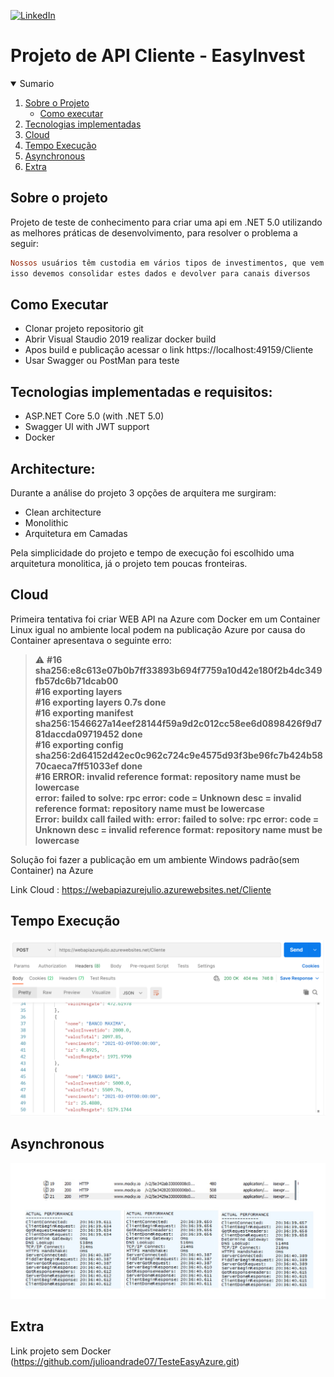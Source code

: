 [![LinkedIn][linkedin-shield]][linkedin-url]

# Projeto de API Cliente - EasyInvest

<details open="open">
  <summary>Sumario</summary>
  <ol>
    <li>
      <a href="#sobre-o-projeto">Sobre o Projeto</a>
      <ul>
        <li><a href="#como-executar">Como executar</a></li>
      </ul>
    </li>
    <li><a href="#tecnologias-implementadas-e-requisitos">Tecnologias implementadas</a></li>
    <li><a href="#cloud">Cloud</a></li>
    <li><a href="#tempo-execução">Tempo Execução</a></li>
    <li><a href="#asynchronous">Asynchronous</a></li>
    <li><a href="#extra">Extra</a></li>
  </ol>
</details>

<!--#about-the-project-->
## Sobre o projeto

Projeto de teste de conhecimento para criar uma api em .NET 5.0 utilizando as melhores práticas de desenvolvimento, para resolver o 
problema a seguir: 

```ruby
Nossos usuários têm custodia em vários tipos de investimentos, que vem de serviços distintos, para
isso devemos consolidar estes dados e devolver para canais diversos
```

## Como Executar

+ Clonar projeto repositorio git
+ Abrir Visual Staudio 2019 realizar docker build
+ Apos build e publicação acessar o link https://localhost:49159/Cliente
+ Usar Swagger ou PostMan para teste 

## Tecnologias implementadas e requisitos:

- ASP.NET Core 5.0 (with .NET 5.0)
- Swagger UI with JWT support
- Docker


## Architecture:

Durante a análise do projeto 3 opções de arquitera me surgiram: 

+ Clean architecture
+ Monolithic
+ Arquitetura em Camadas 
 
Pela simplicidade do projeto e tempo de execução foi escolhido uma arquitetura monolitica, já o projeto tem poucas fronteiras.


## Cloud 
Primeira tentativa foi criar WEB API na Azure com Docker em um Container Linux igual no ambiente local podem na 
publicação Azure por causa do Container apresentava o seguinte erro:

> :warning: **#16 sha256:e8c613e07b0b7ff33893b694f7759a10d42e180f2b4dc349fb57dc6b71dcab00 <br />
#16 exporting layers <br />
#16 exporting layers 0.7s done <br />
#16 exporting manifest sha256:1546627a14eef28144f59a9d2c012cc58ee6d0898426f9d781daccda09719452 done <br />
#16 exporting config sha256:2d64152d42ec0c962c724c9e4575d93f3be96fc7b424b5870caeca7ff51033ef done <br />
#16 ERROR: invalid reference format: repository name must be lowercase <br />
error: failed to solve: rpc error: code = Unknown desc = invalid reference format: repository name must be lowercase <br />
Error: buildx call failed with: error: failed to solve: rpc error: code = Unknown desc = invalid reference format: repository name must be lowercase <br />**

Solução foi fazer a publicação em um ambiente Windows padrão(sem Container) na Azure

Link Cloud : https://webapiazurejulio.azurewebsites.net/Cliente

## Tempo Execução

![alt text](https://github.com/julioandrade07/TesteEasy/blob/main/Imagem/EvidenciaPerformace.PNG?raw=true)

## Asynchronous
![alt text](https://github.com/julioandrade07/TesteEasy/blob/main/Imagem/EvidenciaPerformace_.PNG?raw=true)


## Extra
Link projeto sem Docker (https://github.com/julioandrade07/TesteEasyAzure.git)


[linkedin-url]: https://www.linkedin.com/in/julio-andrade-0b740469/
[linkedin-shield]: https://img.shields.io/badge/-LinkedIn-black.svg?style=for-the-badge&logo=linkedin&colorB=555
